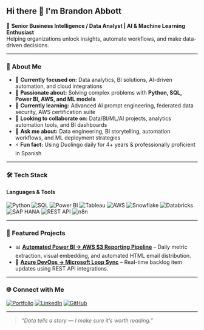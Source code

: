 ## Hi there 👋 I'm Brandon Abbott  

🎯 **Senior Business Intelligence / Data Analyst | AI & Machine Learning Enthusiast**  
Helping organizations unlock insights, automate workflows, and make data-driven decisions.  

---

### 🚀 About Me
- 🔭 **Currently focused on:** Data analytics, BI solutions, AI-driven automation, and cloud integrations  
- 🧠 **Passionate about:** Solving complex problems with **Python, SQL, Power BI, AWS, and ML models**  
- 🌱 **Currently learning:** Advanced AI prompt engineering, federated data security, AWS certification suite  
- 👯 **Looking to collaborate on:** Data/BI/ML/AI projects, analytics automation tools, and BI dashboards  
- 💬 **Ask me about:** Data engineering, BI storytelling, automation workflows, and ML deployment strategies  
- ⚡ **Fun fact:** Using Duolingo daily for 4+ years & professionally proficient in Spanish  

---

### 🛠 Tech Stack

#### Languages & Tools
![Python](https://img.shields.io/badge/Python-3776AB?style=for-the-badge&logo=python&logoColor=white)
![SQL](https://img.shields.io/badge/SQL-003B57?style=for-the-badge&logo=database&logoColor=white)
![Power BI](https://img.shields.io/badge/Power%20BI-F2C811?style=for-the-badge&logo=powerbi&logoColor=black)
![Tableau](https://img.shields.io/badge/Tableau-E97627?style=for-the-badge&logo=tableau&logoColor=white)
![AWS](https://img.shields.io/badge/AWS-232F3E?style=for-the-badge&logo=amazonaws&logoColor=white)
![Snowflake](https://img.shields.io/badge/Snowflake-29B5E8?style=for-the-badge&logo=snowflake&logoColor=white)
![Databricks](https://img.shields.io/badge/Databricks-FF3621?style=for-the-badge&logo=databricks&logoColor=white)
![SAP HANA](https://img.shields.io/badge/SAP%20HANA-0FAAFF?style=for-the-badge&logo=sap&logoColor=white)
![REST API](https://img.shields.io/badge/REST%20API-FF6F00?style=for-the-badge&logo=api&logoColor=white)
![n8n](https://img.shields.io/badge/n8n-FF6F00?style=for-the-badge&logo=n8n&logoColor=white)

---

### 📌 Featured Projects
- 📊 **[Automated Power BI → AWS S3 Reporting Pipeline](#)** – Daily metric extraction, visual embedding, and automated HTML email distribution.  
- 🔄 **[Azure DevOps → Microsoft Loop Sync](#)** – Real-time backlog item updates using REST API integrations.  

---

### 🌐 Connect with Me
[![Portfolio](https://img.shields.io/badge/Portfolio-000?style=for-the-badge&logo=About.me&logoColor=white)](https://brandon-abbott.com)
[![LinkedIn](https://img.shields.io/badge/LinkedIn-0e76a8?style=for-the-badge&logo=linkedin&logoColor=white)](https://linkedin.com/in/brandon-abbott)
[![GitHub](https://img.shields.io/badge/GitHub-171515?style=for-the-badge&logo=github&logoColor=white)](https://github.com/brandon-atl)

---

> _“Data tells a story — I make sure it’s worth reading.”_
